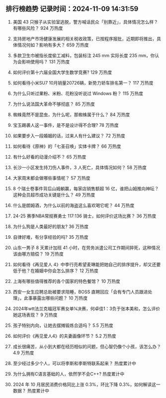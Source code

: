 
## 排行榜趋势 记录时间：2024-11-09 14:31:59
  
  1. 美国 43 只猴子从实验室逃脱，警方喊话民众「别靠近」，具体情况怎么样？有哪些风险？ 924 万热度
    
  2. 支持房地产市场健康发展的相关税收政策，已按程序报批，近期即将推出，具体情况何如？影响有多大？ 659 万热度
    
  3. 多款卫生巾被指长度偷工减料，包装标注 245 mm 实际长度 235 mm，你认为会影响使用吗？ 131 万热度
    
  4. 如何评价第十六届全国大学生数学竞赛? 129 万热度
    
  5. 如何看待小米SU7 10月销量20726辆，新势力轿车排名第一？ 117 万热度
    
  6. 为什么只听过果粉、米粉、花粉没听说过 Windows 粉？ 115 万热度
    
  7. 为什么说法国大革命不够彻底？ 85 万热度
    
  8. 蜘蛛竟然不是昆虫，为什么呢，那蜘蛛属于什么？ 84 万热度
    
  9. 宝玉踢袭人这一事件，是不是设计得不合理? 78 万热度
    
  10. 如果要步入一段婚姻的话，过来人有什么建议？ 72 万热度
    
  11. 如何看待《原神》的「七圣召唤」实体卡牌？ 66 万热度
    
  12. 有什么好看的动漫介绍不？ 65 万热度
    
  13. 长沙一小区发生持刀伤人事件，3 人死亡，具体情况如何？ 58 万热度
    
  14. 大家周末都会做哪些事情呢？ 57 万热度
    
  15. 8 个瑞士卷事件背后山姆躺赢，每家店销售额超 16 亿，谁把山姆推向神坛？这种会员超市成功关键是什么？ 49 万热度
    
  16. 什么是朗姆酒，为什么以前的海盗这么喜欢喝它呢？ 44 万热度
    
  17. 24-25 赛季NBA常规赛勇士 117:136 骑士，如何评价这场比赛？ 36 万热度
    
  18. 为什么狗是人类最好的朋友? 36 万热度
    
  19. 自律好难，有分享经验的吗? 35 万热度
    
  20. 山东一男子 8 天累计加班 41 小时，在劳务派遣公司工作期间猝死，这种情况该由哪方赔偿？ 19 万热度
    
  21. 如何看待《再见爱人 4》中李行亮希望麦琳能把她自己的排序提升，却又还要低于他？在婚姻中你会怎么排序？ 12 万热度
    
  22. 上海有哪些值得推荐的各个国家的特色餐馆？ 10 万热度
    
  23. 西安一女生应聘总助被要求陪睡，BOSS 直聘回应「会有专门人员跟进处理」，此事暴露出哪些问题？ 10 万热度
    
  24. 2024年wtt法兰克福冠军赛女单¼决赛，何卓佳1：3负于张本美和，怎么评价她这场表现？ 9 万热度
    
  25. 孩子特别内向，让她去摆摊锻炼合适吗？ 5.5 万热度
    
  26. 如何评价《再见爱人4》的夫妻画像环节？ 5.2 万热度
    
  27. 成长很痛苦，从小到大都在经历相似的问题，但心智仍像个小孩，该怎么办？ 4.9 万热度
    
  28. 至少经过多少个人，可以将李斯和李斯特联系起来？ 热度累计中
    
  29. 为什么拥有C语言基础的人，依然学不会C++? 热度累计中
    
  30. 2024 年 10 月居民消费价格同比上涨 0.3%，环比下降 0.3%，如何解读这一数据？ 热度累计中
    